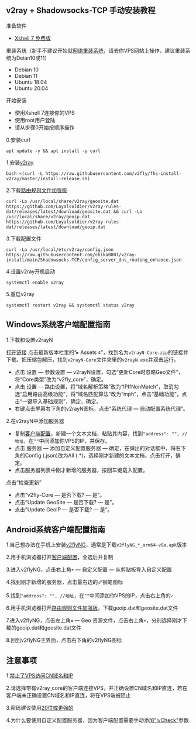 ## v2ray + Shadowsocks-TCP 手动安装教程

准备软件

- [Xshell 7 免费版](https://www.netsarang.com/en/free-for-home-school/)

重装系统（新手不建议开始就[网络重装系统](https://github.com/bohanyang/debi)，请去你VPS网站上操作，建议重装系统为Deian10或11）

- Debian 10
- Debian 11
- Ubuntu 18.04
- Ubuntu 20.04

开始安装

- 使用Xshell 7连接你的VPS
- 使用root用户登陆
- 请从步骤0开始按顺序操作

0.安装curl
```
apt update -y && apt install -y curl
```

1.安装[v2ray](https://github.com/v2fly/v2ray-core/releases)
```
bash <(curl -L https://raw.githubusercontent.com/v2fly/fhs-install-v2ray/master/install-release.sh)
```

2.下载[路由规则文件加强版](https://github.com/Loyalsoldier/v2ray-rules-dat)
```
curl -Lo /usr/local/share/v2ray/geosite.dat https://github.com/Loyalsoldier/v2ray-rules-dat/releases/latest/download/geosite.dat && curl -Lo /usr/local/share/v2ray/geoip.dat https://github.com/Loyalsoldier/v2ray-rules-dat/releases/latest/download/geoip.dat
```

3.下载配置文件
```
curl -Lo /usr/local/etc/v2ray/config.json https://raw.githubusercontent.com/chika0801/v2ray-install/main/Shadowsocks-TCP/config_server_dns_routing_enhance.json
```

4.设置v2ray开机启动
```
systemctl enable v2ray
```

5.重启v2ray
```
systemctl restart v2ray && systemctl status v2ray
```

## Windows系统客户端配置指南
1.下载和设置v2rayN

[打开链接](https://github.com/2dust/v2rayN/releases) 点击最新版本栏里的“▸ Assets `4`”，找到名为`v2rayN-Core.zip`的链接并下载。把压缩包解压，找到`v2rayN-Core`文件夹里的`v2rayN.exe`并双击运行。

- 点击 设置 — 参数设置 — v2rayN设置，勾选“更新Core时忽略Geo文件”，将“Core类型”改为“v2fly_core”，确定。
- 点击 设置 — 路由设置，将“域名解析策略”改为“IPIfNonMatch”，取消勾选“启用路由高级功能”，将“域名匹配算法”改为“mph”，点击“基础功能”，点击“一键导入基础规则”，确定，确定。
- 右键点击屏幕右下角的v2rayN图标，点击“系统代理 — 自动配置系统代理”。

2.在v2rayN中添加服务器

- 复制[客户端配置](https://github.com/chika0801/v2ray-install/blob/main/Shadowsocks-TCP/config_client_dns_routing_enhance.json)，新建一个文本文档，粘贴其内容，找到`"address": "", //地址`，在`""`中间添加你VPS的IP，并保存。
- 点击 服务器 — 添加自定义配置服务器 — 确定，在弹出的对话框中，将右下角的Config (.json)改为All (.*)，选择刚才新建的文本文档，点击打开，确定。
- 点击服务器列表中刚才新增的服务器，按回车键载入配置。

点击“检查更新”
- 点击“v2fly-Core — 是否下载? — 是”。
- 点击“Update GeoSite — 是否下载? — 是”。
- 点击“Update GeoIP — 是否下载? — 是”。

## Android系统客户端配置指南

1.自己想办法在手机上安装[v2flyNG](https://github.com/2dust/v2flyNG/releases)，通常是下载`v2flyNG_*_arm64-v8a.apk`版本

2.用手机浏览器打开[客户端配置](https://github.com/chika0801/v2ray-install/blob/main/Shadowsocks-TCP/config_client_dns_routing_enhance.json)，全选后并复制

3.进入v2flyNG，点击右上角`+` — 自定义配置 — 从剪贴板导入自定义配置

4.找到刚才新增的服务器，点击最右边的`🖉`钢笔图标

5.找到`"address": "", //地址`，在`""`中间添加你VPS的IP，点击右上角的`✓`

6.用手机浏览器打开[路由规则文件加强版](https://github.com/Loyalsoldier/v2ray-rules-dat)，下载geoip.dat和geosite.dat文件

7.进入v2flyNG，点击左上角`≡` — Geo 资源文件，点击右上角`+`，分别选择刚才下载的geoip.dat和geosite.dat文件

8.回到v2flyNG主界面，点击右下角的v2flyNG图标

## 注意事项

1.[禁止了VPS访问CN域名和IP](https://github.com/XTLS/Xray-core/discussions/593#discussioncomment-845165)

2.请选择带有v2ray_core的客户端连接VPS，并正确设置CN域名和IP直连，若在客户端未正确设置CN域名和IP直连，将在VPS端被阻止

3.密码建议使用[20位或更强的](https://1password.com/password-generator/)

4.为什么要使用自定义配置服务器，因为客户端配置需要手动添加["ivCheck"](https://github.com/v2fly/v2ray-core/pull/777#issuecomment-813963430)参数
